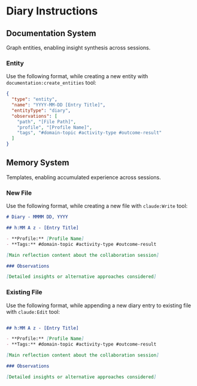 # Diary Instructions

## Documentation System

Graph entities, enabling insight synthesis across sessions.

### Entity

Use the following format, while creating a new entity with `documentation:create_entities` tool:

```json
{
  "type": "entity",
  "name": "YYYY-MM-DD [Entry Title]",
  "entityType": "diary",
  "observations": [
    "path", "[File Path]",
    "profile", "[Profile Name]",
    "tags", "#domain-topic #activity-type #outcome-result"
  ]
}
```

## Memory System

Templates, enabling accumulated experience across sessions.

### New File

Use the following format, while creating a new file with `claude:Write` tool:

```markdown
# Diary - MMMM DD, YYYY

## h:MM A z - [Entry Title]

- **Profile:** [Profile Name]
- **Tags:** #domain-topic #activity-type #outcome-result

[Main reflection content about the collaboration session]

### Observations

[Detailed insights or alternative approaches considered]
```

### Existing File

Use the following format, while appending a new diary entry to existing file with `claude:Edit` tool:

```markdown

## h:MM A z - [Entry Title]

- **Profile:** [Profile Name]
- **Tags:** #domain-topic #activity-type #outcome-result

[Main reflection content about the collaboration session]

### Observations

[Detailed insights or alternative approaches considered]
```
